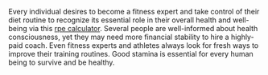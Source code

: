 Every individual desires to become a fitness expert and take control of their diet routine to recognize its essential role in their overall health and well-being via this [rpe calculator](https://rpecalculator.info/). Several people are well-informed about health consciousness, yet they may need more financial stability to hire a highly-paid coach. Even fitness experts and athletes always look for fresh ways to improve their training routines. Good stamina is essential for every human being to survive and be healthy.
